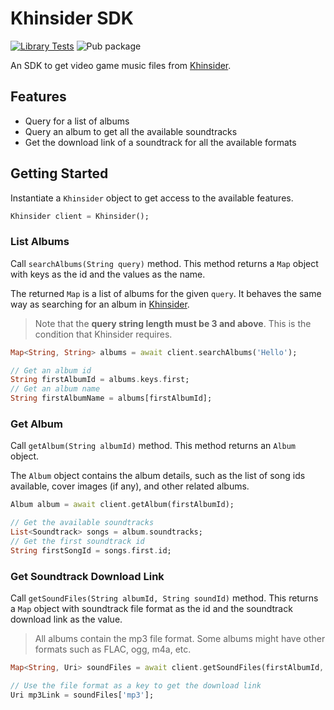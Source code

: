 # Khinsider SDK
[![Library Tests](https://github.com/SebastianLiando/khinsider_sdk/actions/workflows/dart.yml/badge.svg)](https://github.com/SebastianLiando/khinsider_sdk/actions/workflows/dart.yml)
![Pub package](https://img.shields.io/pub/v/khinsider_sdk)

An SDK to get video game music files from [Khinsider](https://downloads.khinsider.com).

## Features
- Query for a list of albums
- Query an album to get all the available soundtracks
- Get the download link of a soundtrack for all the available formats

## Getting Started
Instantiate a `Khinsider` object to get access to the available features.

```dart 
Khinsider client = Khinsider();
```

### List Albums
Call `searchAlbums(String query)` method. This method returns a `Map` object with keys as the id and the values as the name.

The returned `Map` is a list of albums for the given `query`. It behaves the same way as searching for an album in [Khinsider](https://downloads.khinsider.com).

> Note that the **query string length must be 3 and above**. This is the condition that Khinsider requires.

```dart
Map<String, String> albums = await client.searchAlbums('Hello');

// Get an album id
String firstAlbumId = albums.keys.first;
// Get an album name
String firstAlbumName = albums[firstAlbumId];
```

### Get Album
Call `getAlbum(String albumId)` method. This method returns an `Album` object.

The `Album` object contains the album details, such as the list of song ids available, cover images (if any), and other related albums.

```dart
Album album = await client.getAlbum(firstAlbumId);

// Get the available soundtracks
List<Soundtrack> songs = album.soundtracks;
// Get the first soundtrack id
String firstSongId = songs.first.id;
```


### Get Soundtrack Download Link
Call `getSoundFiles(String albumId, String soundId)` method. This returns a `Map` object with soundtrack file format as the id and the soundtrack download link as the value.

> All albums contain the mp3 file format. Some albums might have other formats such as FLAC, ogg, m4a, etc.

```dart
Map<String, Uri> soundFiles = await client.getSoundFiles(firstAlbumId, firstSongId);

// Use the file format as a key to get the download link
Uri mp3Link = soundFiles['mp3'];
```